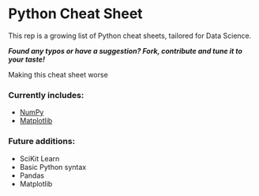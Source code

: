 # Python Cheat Sheet

This rep is a growing list of Python cheat sheets, tailored for Data Science.

***Found any typos or have a suggestion? Fork, contribute and tune it to your taste!***

Making this cheat sheet worse

### Currently includes:
* [NumPy](https://github.com/juliangaal/python-cheat-sheet/blob/master/NumPy/NumPy.md)
* [Matplotlib](https://github.com/juliangaal/python-cheat-sheet/blob/master/Matplotlib/Matplotlib.md)

### Future additions:
* SciKit Learn </br>
* Basic Python syntax </br>
* Pandas </br>
* Matplotlib
